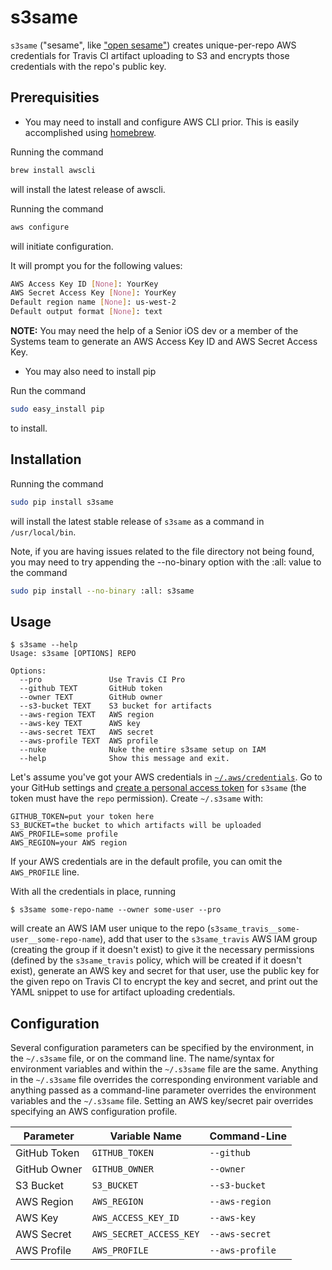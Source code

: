 # s3same
`s3same` ("sesame", like ["open sesame"](https://en.wikipedia.org/wiki/Open_Sesame_(phrase))) creates unique-per-repo AWS credentials for Travis CI artifact uploading to S3 and encrypts those credentials with the repo's public key.

## Prerequisities
- You may need to install and configure AWS CLI prior.
This is easily accomplished using [homebrew](https://brew.sh/).

Running the command
```sh
brew install awscli
```
will install the latest release of awscli.

Running the command
```sh
aws configure
```
will initiate configuration.

It will prompt you for the following values:
```sh
AWS Access Key ID [None]: YourKey
AWS Secret Access Key [None]: YourKey
Default region name [None]: us-west-2
Default output format [None]: text
```
**NOTE:** You may need the help of a Senior iOS dev or a member of the Systems team to generate an AWS Access Key ID and AWS Secret Access Key.

- You may also need to install pip

Run the command
```sh
sudo easy_install pip
```
to install.

## Installation

Running the command
```sh
sudo pip install s3same
```
will install the latest stable release of `s3same` as a command in `/usr/local/bin`.

Note, if you are having issues related to the file directory not being found, you may need to try appending the --no-binary option with the :all: value to the command
```sh
sudo pip install --no-binary :all: s3same
```

## Usage

```
$ s3same --help
Usage: s3same [OPTIONS] REPO

Options:
  --pro               Use Travis CI Pro
  --github TEXT       GitHub token
  --owner TEXT        GitHub owner
  --s3-bucket TEXT    S3 bucket for artifacts
  --aws-region TEXT   AWS region
  --aws-key TEXT      AWS key
  --aws-secret TEXT   AWS secret
  --aws-profile TEXT  AWS profile
  --nuke              Nuke the entire s3same setup on IAM
  --help              Show this message and exit.
```

Let's assume you've got your AWS credentials in [`~/.aws/credentials`](http://docs.aws.amazon.com/cli/latest/userguide/cli-chap-getting-started.html#cli-config-files).  Go to your GitHub settings and [create a personal access token](https://github.com/settings/tokens/new) for `s3same` (the token must have the `repo` permission).  Create `~/.s3same` with:
```
GITHUB_TOKEN=put your token here
S3_BUCKET=the bucket to which artifacts will be uploaded
AWS_PROFILE=some profile
AWS_REGION=your AWS region
```
If your AWS credentials are in the default profile, you can omit the `AWS_PROFILE` line.

With all the credentials in place, running
```
$ s3same some-repo-name --owner some-user --pro
```
will create an AWS IAM user unique to the repo (`s3same_travis__some-user__some-repo-name`), add that user to the `s3same_travis` AWS IAM group (creating the group if it doesn't exist) to give it the necessary permissions (defined by the `s3same_travis` policy, which will be created if it doesn't exist), generate an AWS key and secret for that user, use the public key for the given repo on Travis CI to encrypt the key and secret, and print out the YAML snippet to use for artifact uploading credentials.

## Configuration

Several configuration parameters can be specified by the environment, in the `~/.s3same` file, or on the command line.  The name/syntax for environment variables and within the `~/.s3same` file are the same.  Anything in the `~/.s3same` file overrides the corresponding environment variable and anything passed as a command-line parameter overrides the environment variables and the `~/.s3same` file.  Setting an AWS key/secret pair overrides specifying an AWS configuration profile.

Parameter | Variable Name | Command-Line
--- | --- | ---
GitHub Token | `GITHUB_TOKEN` | `--github`
GitHub Owner | `GITHUB_OWNER` | `--owner`
S3 Bucket | `S3_BUCKET` | `--s3-bucket`
AWS Region | `AWS_REGION` | `--aws-region`
AWS Key | `AWS_ACCESS_KEY_ID` | `--aws-key`
AWS Secret | `AWS_SECRET_ACCESS_KEY` | `--aws-secret`
AWS Profile | `AWS_PROFILE` | `--aws-profile`
